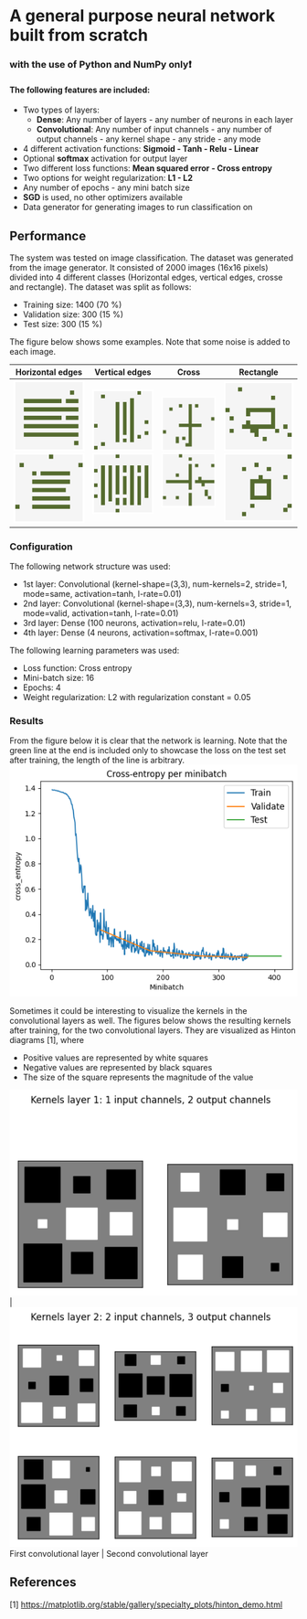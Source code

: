 # A general purpose neural network built from scratch
### with the use of Python and NumPy only:heavy_exclamation_mark:
#### The following features are included:
- Two types of layers: 
  - **Dense**: Any number of layers - any number of neurons in each layer
  - **Convolutional**: Any number of input channels - any number of output channels - any kernel shape - any stride - any mode
- 4 different activation functions: **Sigmoid - Tanh - Relu - Linear**
- Optional **softmax** activation for output layer
- Two different loss functions: **Mean squared error - Cross entropy**
- Two options for weight regularization: **L1 - L2**
- Any number of epochs - any mini batch size
- **SGD** is used, no other optimizers available
- Data generator for generating images to run classification on


## Performance
The system was tested on image classification.
The dataset was generated from the image generator.
It consisted of 2000 images (16x16 pixels) divided into 4 different classes (Horizontal edges, vertical edges, crosse and rectangle).
The dataset was split as follows:
- Training size: 1400 (70 %)
- Validation size: 300 (15 %)
- Test size: 300 (15 %)

The figure below shows some examples. Note that some noise is added to each image.

Horizontal edges | Vertical edges | Cross | Rectangle
------------ | ------------- | ------------- | -------------
![hor0](/data/examples/fig-0.png) ![hor1](/data/examples/fig-4.png)  | ![ver0](/data/examples/fig-1.png) ![ver1](/data/examples/fig-5.png) | ![cross0](/data/examples/fig-2.png) ![cross1](/data/examples/fig-6.png) | ![rect0](/data/examples/fig-3.png) ![rect1](/data/examples/fig-7.png)

### Configuration
The following network structure was used:
- 1st layer: Convolutional (kernel-shape=(3,3), num-kernels=2, stride=1, mode=same, activation=tanh, l-rate=0.01)
- 2nd layer: Convolutional (kernel-shape=(3,3), num-kernels=3, stride=1, mode=valid, activation=tanh, l-rate=0.01)
- 3rd layer: Dense (100 neurons, activation=relu, l-rate=0.01)
- 4th layer: Dense (4 neurons, activation=softmax, l-rate=0.001)

The following learning parameters was used:
- Loss function: Cross entropy
- Mini-batch size: 16
- Epochs: 4
- Weight regularization: L2 with regularization constant = 0.05

### Results
From the figure below it is clear that the network is learning. Note that the green line at the end is included
only to showcase the loss on the test set after training, the length of the line is arbitrary.
![loss](/data/result/fig-loss.png)


Sometimes it could be interesting to visualize the kernels in the convolutional layers as well.
The figures below shows the resulting kernels after training, for the two convolutional layers.
They are visualized as Hinton diagrams [1], where
- Positive values are represented by white squares
- Negative values are represented by black squares
- The size of the square represents the magnitude of the value

![kernel1](/data/result/kernels-layer-1.png) | ![kernel2](/data/result/kernels-layer-2.png)
First convolutional layer | Second convolutional layer

## References
[1] https://matplotlib.org/stable/gallery/specialty_plots/hinton_demo.html